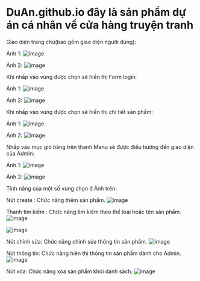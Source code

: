 # DuAn.github.io đây là sản phẩm dự án cá nhân về cửa hàng truyện tranh


Giao diện trang chủ(bao gồm giao diện người dùng):

Ảnh 1:
![image](https://user-images.githubusercontent.com/72543595/169764909-e2864c03-4e0f-4eb1-b4b3-3caefd8fcc48.png)

Ảnh 2:
![image](https://user-images.githubusercontent.com/72543595/169765075-97f7e789-6458-4ae2-bf36-d53e358230e2.png)

Khi nhấp vào vùng được chọn sẽ hiển thị Form login:

Ảnh 1:
![image](https://user-images.githubusercontent.com/72543595/169766355-33ef3666-5458-49bd-946e-b29a870af61a.png)

Ảnh 2:
![image](https://user-images.githubusercontent.com/72543595/169766416-e686ec08-a754-4028-be53-a9fb9f619271.png)


Khi nhấp vào vùng được chọn sẽ hiển thị chi tiết sản phẩm:

Ảnh 1:
![image](https://user-images.githubusercontent.com/72543595/169765497-63934bc8-fd8e-4b9f-9d7d-c2e560dedaf3.png)

Ảnh 2:
![image](https://user-images.githubusercontent.com/72543595/169768456-59a0d876-ef59-4bea-9fe6-070276de88d3.png)


Nhấp vào mục giỏ hàng trên thanh Menu sẽ được điều hướng đến giao diện của Admin:

Ảnh 1:
![image](https://user-images.githubusercontent.com/72543595/169766762-12f04562-31d4-4e89-a6d0-2c314e95e5b8.png)

Ảnh 2:
![image](https://user-images.githubusercontent.com/72543595/169766997-059f80b6-a23e-4727-a5af-ebecceee3257.png)

   Tính năng của một số vùng chọn ở Ảnh trên:
    
   Nút create : Chức năng thêm sản phẩm.
  ![image](https://user-images.githubusercontent.com/72543595/169767443-738c01bc-3176-4851-9d81-6caed7b9422e.png)
    
   Thanh tìm kiếm : Chức năng tìm kiếm theo thể loại hoặc tên sản phẩm.
  ![image](https://user-images.githubusercontent.com/72543595/169767690-c3197579-dab7-422b-b820-034b53eebe79.png)

  ![image](https://user-images.githubusercontent.com/72543595/169767779-66759674-d100-46f7-a638-0b2dc8adaced.png)

   Nút chỉnh sửa: Chức năng chỉnh sửa thông tin sản phẩm.
  ![image](https://user-images.githubusercontent.com/72543595/169767932-dc06ec37-003d-4e25-87fe-2019f73965ee.png)
    
   Nút thông tin: Chức năng hiện thị thông tin sản phẩm dành cho Admin.
  ![image](https://user-images.githubusercontent.com/72543595/169768143-a787fb04-b93f-43a9-af09-9e6dbc6a0bf2.png)
    
   Nút xóa: Chức năng xóa sản phẩm khỏi danh sách.
  ![image](https://user-images.githubusercontent.com/72543595/169768345-8cfc149c-a92c-47e6-ab1b-ebad046daed6.png)




    
